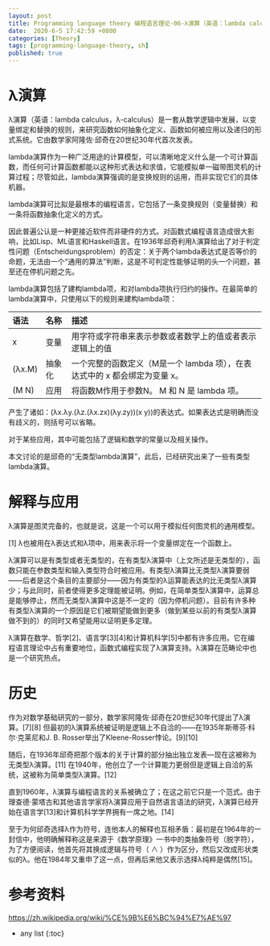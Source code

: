 ```yaml
---
layout: post
title: Programming language theory 编程语言理论-06-λ演算（英语：lambda calculus，λ-calculus）
date:  2020-6-5 17:42:59 +0800
categories: [Theory]
tags: [programming-language-theory, sh]
published: true
---
```


# λ演算

λ演算（英语：lambda calculus，λ-calculus）是一套从数学逻辑中发展，以变量绑定和替换的规则，来研究函数如何抽象化定义、函数如何被应用以及递归的形式系统。它由数学家阿隆佐·邱奇在20世纪30年代首次发表。

lambda演算作为一种广泛用途的计算模型，可以清晰地定义什么是一个可计算函数，而任何可计算函数都能以这种形式表达和求值，它能模拟单一磁带图灵机的计算过程；尽管如此，lambda演算强调的是变换规则的运用，而非实现它们的具体机器。

lambda演算可比拟是最根本的编程语言，它包括了一条变换规则（变量替换）和一条将函数抽象化定义的方式。

因此普遍公认是一种更接近软件而非硬件的方式。对函数式编程语言造成很大影响，比如Lisp、ML语言和Haskell语言。在1936年邱奇利用λ演算给出了对于判定性问题（Entscheidungsproblem）的否定：关于两个lambda表达式是否等价的命题，无法由一个“通用的算法”判断，这是不可判定性能够证明的头一个问题，甚至还在停机问题之先。

lambda演算包括了建构lambda项，和对lambda项执行归约的操作。在最简单的lambda演算中，只使用以下的规则来建构lambda项：

| 语法	 | 名称	  | 描述 |
|:----|:----|:----|
| x	      | 变量	  | 用字符或字符串来表示参数或者数学上的值或者表示逻辑上的值 |
| (λx.M) |	抽象化	| 一个完整的函数定义（M是一个 lambda 项），在表达式中的 x 都会绑定为变量 x。 |
| (M N)	  | 应用	  | 将函数M作用于参数N。 M 和 N 是 lambda 项。 |

产生了诸如：(λx.λy.(λz.(λx.zx)(λy.zy))(x y))的表达式。如果表达式是明确而没有歧义的，则括号可以省略。

对于某些应用，其中可能包括了逻辑和数学的常量以及相关操作。

本文讨论的是邱奇的“无类型lambda演算”，此后，已经研究出来了一些有类型lambda演算。

# 解释与应用

λ演算是图灵完备的，也就是说，这是一个可以用于模拟任何图灵机的通用模型。

[1] λ也被用在λ表达式和λ项中，用来表示将一个变量绑定在一个函数上。

λ演算可以是有类型或者无类型的，在有类型λ演算中（上文所述是无类型的），函数只能在参数类型和输入类型符合时被应用。有类型λ演算比无类型λ演算要弱——后者是这个条目的主要部分——因为有类型的λ运算能表达的比无类型λ演算少；与此同时，前者使得更多定理能被证明。例如，在简单类型λ演算中，运算总是能够停止，然而无类型λ演算中这是不一定的（因为停机问题）。目前有许多种有类型λ演算的一个原因是它们被期望能做到更多（做到某些以前的有类型λ演算做不到的）的同时又希望能用以证明更多定理。

λ演算在数学、哲学[2]、语言学[3][4]和计算机科学[5]中都有许多应用。它在编程语言理论中占有重要地位，函数式编程实现了λ演算支持。λ演算在范畴论中也是一个研究热点。

# 历史

作为对数学基础研究的一部分，数学家阿隆佐·邱奇在20世纪30年代提出了λ演算。[7][8] 但最初的λ演算系统被证明是逻辑上不自洽的——在1935年斯蒂芬·科尔·克莱尼和J. B. Rosser举出了Kleene-Rosser悖论。[9][10]

随后，在1936年邱奇把那个版本的关于计算的部分抽出独立发表—现在这被称为无类型λ演算。[11] 在1940年，他创立了一个计算能力更弱但是逻辑上自洽的系统，这被称为简单类型λ演算。[12]

直到1960年，λ演算与编程语言的关系被确立了；在这之前它只是一个范式。由于理查德·蒙塔古和其他语言学家将λ演算应用于自然语言语法的研究，λ演算已经开始在语言学[13]和计算机科学学界拥有一席之地。[14]

至于为何邱奇选择λ作为符号，连他本人的解释也互相矛盾：最初是在1964年的一封信中，他明确解释称这是来源于《数学原理》一书中的类抽象符号（脱字符），为了方便阅读，他首先将其换成逻辑与符号（ ∧ ）作为区分，然后又改成形状类似的λ。他在1984年又重申了这一点，但再后来他又表示选择λ纯粹是偶然[15]。

# 参考资料

https://zh.wikipedia.org/wiki/%CE%9B%E6%BC%94%E7%AE%97

* any list
{:toc}